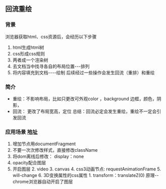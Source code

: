 ## 回流重绘
### 背景
浏览器获取html、css资源后，会经历以下步骤
1. html生成html树
2. css形成css规则
3. 两者成一个渲染树
4. 去文档当中找寻各自的布局位置---排列
5. 将内容填充到文档----绘制
后续经过一些操作会发生回流（重排）和重绘

### 简介
- 重绘：不影响布局，比如只更改可外观color ，background 边框，颜色，阴影，
- 回流： 更改了布局宽高，定位
总结：回流必定会发生重绘，重绘不一定会引发回流

### 应用场景 [地址](https://blog.csdn.net/fesfsefgs/article/details/105918451)
1. 增加节点用documentFragment
2. 不要一次次修改样式，直接修改className
3. 将dom离线后修改： display：none
4. opacity配合图层
5. 开启图层
	2. video
	3. canvas
	4. css3动画节点: requestAnimationFrame
	5. will-change
	6. 3D变换属性的css属性
		1.  transform：translateZ(0)  原理-- chrome浏览器自动开启了图层

